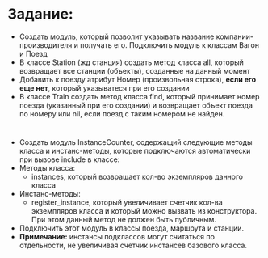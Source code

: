 # Задание:

- Создать модуль, который позволит указывать название компании-производителя и получать его. Подключить модуль к классам Вагон и Поезд
- В классе Station (жд станция) создать метод класса all, который возвращает все станции (объекты), созданные на данный момент
- Добавить к поезду атрибут Номер (произвольная строка), **если его еще нет**, который указыватеся при его создании
- В классе Train создать метод класса find, который принимает номер поезда (указанный при его создании) и возвращает объект поезда по номеру или nil, если поезд с таким номером не найден.

#

- Создать модуль InstanceCounter, содержащий следующие методы класса и инстанс-методы, которые подключаются автоматически при вызове include в классе:
- Методы класса:
  - instances, который возвращает кол-во экземпляров данного класса
- Инстанс-методы:
  - register_instance, который увеличивает счетчик кол-ва экземпляров класса и который можно вызвать из конструктора. При этом данный метод не должен быть публичным.
- Подключить этот модуль в классы поезда, маршрута и станции.
- **Примечание:** инстансы подклассов могут считаться по отдельности, не увеличивая счетчик инстансев базового класса.
